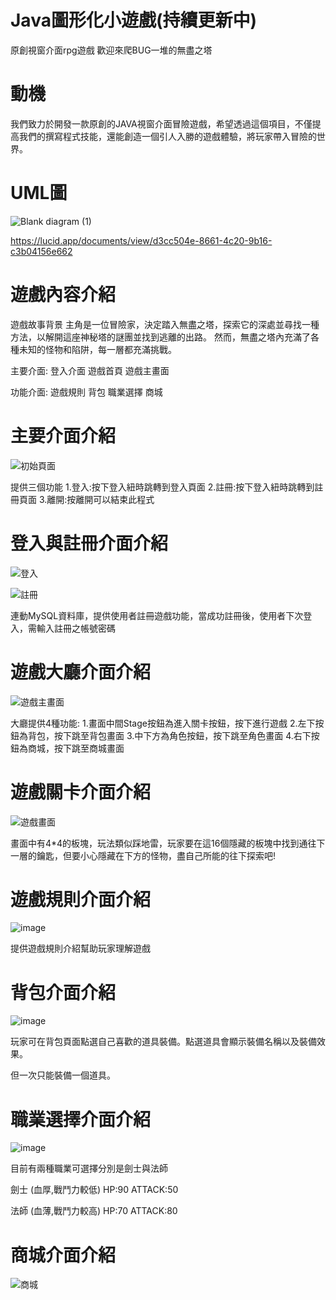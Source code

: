 # Java圖形化小遊戲(持續更新中)
原創視窗介面rpg遊戲
歡迎來爬BUG一堆的無盡之塔


# 動機
我們致力於開發一款原創的JAVA視窗介面冒險遊戲，希望透過這個項目，不僅提高我們的撰寫程式技能，還能創造一個引人入勝的遊戲體驗，將玩家帶入冒險的世界。

# UML圖
![Blank diagram (1)](https://github.com/eric-jhu/TeamJavaProject/assets/140996895/c6b54996-52c7-4ffe-9b3f-ea6bedc71ca3)


https://lucid.app/documents/view/d3cc504e-8661-4c20-9b16-c3b04156e662



# 遊戲內容介紹

  遊戲故事背景
        主角是一位冒險家，決定踏入無盡之塔，探索它的深處並尋找一種方法，以解開這座神秘塔的謎團並找到逃離的出路。
        然而，無盡之塔內充滿了各種未知的怪物和陷阱，每一層都充滿挑戰。

  主要介面:
    登入介面
    遊戲首頁
    遊戲主畫面

  功能介面:
    遊戲規則
    背包
    職業選擇
    商城

# 主要介面介紹

![初始頁面](https://github.com/eric-jhu/TeamJavaProject/assets/65153061/5c7f251f-4589-4f2b-81a5-247bd186e482)

 提供三個功能
    1.登入:按下登入紐時跳轉到登入頁面
    2.註冊:按下登入紐時跳轉到註冊頁面
    3.離開:按離開可以結束此程式

# 登入與註冊介面介紹 

![登入](https://github.com/eric-jhu/TeamJavaProject/assets/65153061/68b9ccb5-bf81-4520-a962-3c206973ca99)

![註冊](https://github.com/eric-jhu/TeamJavaProject/assets/65153061/d4a00fbe-c5fd-438b-a1e4-b42433bbef92)

連動MySQL資料庫，提供使用者註冊遊戲功能，當成功註冊後，使用者下次登入，需輸入註冊之帳號密碼

# 遊戲大廳介面介紹

![遊戲主畫面](https://github.com/eric-jhu/TeamJavaProject/assets/65153061/62b70dde-25f0-4e0d-b332-63f6b0df03dc)

  大廳提供4種功能:
    1.畫面中間Stage按鈕為進入關卡按鈕，按下進行遊戲
    2.左下按鈕為背包，按下跳至背包畫面
    3.中下方為角色按鈕，按下跳至角色畫面
    4.右下按鈕為商城，按下跳至商城畫面

# 遊戲關卡介面介紹

![遊戲畫面](https://github.com/eric-jhu/TeamJavaProject/assets/65153061/886ec0d0-b212-41e4-b1c0-52af7c178876)

畫面中有4*4的板塊，玩法類似踩地雷，玩家要在這16個隱藏的板塊中找到通往下一層的鑰匙，但要小心隱藏在下方的怪物，盡自己所能的往下探索吧!

# 遊戲規則介面介紹 

 ![image](https://github.com/eric-jhu/TeamJavaProject/assets/65153061/e341561a-ab07-4121-bd8c-05b271b69b0d)

提供遊戲規則介紹幫助玩家理解遊戲

# 背包介面介紹

![image](https://github.com/eric-jhu/TeamJavaProject/assets/65153061/7ce5e5c6-e095-4160-bab5-7d2b24c9b6a4)

玩家可在背包頁面點選自己喜歡的道具裝備。點選道具會顯示裝備名稱以及裝備效果。

但一次只能裝備一個道具。

# 職業選擇介面介紹

![image](https://github.com/eric-jhu/TeamJavaProject/assets/65153061/e3e29844-6a44-41f3-921a-2d0f71e50aea)

目前有兩種職業可選擇分別是劍士與法師

劍士 (血厚,戰鬥力較低)
HP:90 ATTACK:50

法師 (血薄,戰鬥力較高)
 HP:70 ATTACK:80

# 商城介面介紹

![商城](https://github.com/eric-jhu/TeamJavaProject/assets/65153061/181c8254-222d-49ec-9901-deb1d2bf76e9)



 
      

